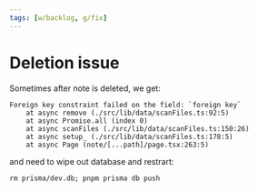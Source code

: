 ```yaml
---
tags: [w/backlog, g/fix]
---
```


# Deletion issue

Sometimes after note is deleted, we get:

```
Foreign key constraint failed on the field: `foreign key`
    at async remove (./src/lib/data/scanFiles.ts:92:5)
    at async Promise.all (index 0)
    at async scanFiles (./src/lib/data/scanFiles.ts:150:26)
    at async setup_ (./src/lib/data/scanFiles.ts:178:5)
    at async Page (note/[...path]/page.tsx:263:5)
```

and need to wipe out database and restrart:

`rm prisma/dev.db; pnpm prisma db push`
